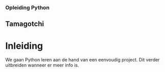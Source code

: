 ### Opleiding Python
## Tamagotchi
# Inleiding
We gaan Python leren aan de hand van een eenvoudig project.  Dit verder uitbreiden wanneer er meer info is. 